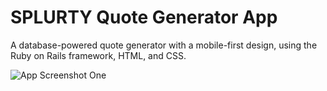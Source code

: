 # SPLURTY Quote Generator App

A database-powered quote generator with a mobile-first design, using the Ruby on Rails framework, HTML, and CSS.

<img src="screenshot1.png" alt="App Screenshot One">